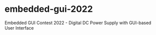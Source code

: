 # embedded-gui-2022
Embedded GUI Contest 2022 - Digital DC Power Supply with GUI-based User Interface

